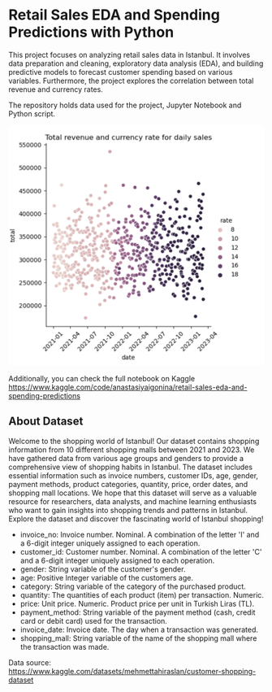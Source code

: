 # Retail Sales EDA and Spending Predictions with Python

This project focuses on analyzing retail sales data in Istanbul. It involves data preparation and cleaning, exploratory data analysis (EDA), and building predictive models to forecast customer spending based on various variables. Furthermore, the project explores the correlation between total revenue and currency rates.

The repository holds data used for the project, Jupyter Notebook and Python script.

<img src="retail_screenshot.png" width="600">

Additionally, you can check the full notebook on Kaggle  https://www.kaggle.com/code/anastasiyaigonina/retail-sales-eda-and-spending-predictions

## About Dataset
Welcome to the shopping world of Istanbul! Our dataset contains shopping information from 10 different shopping malls between 2021 and 2023. We have gathered data from various age groups and genders to provide a comprehensive view of shopping habits in Istanbul. The dataset includes essential information such as invoice numbers, customer IDs, age, gender, payment methods, product categories, quantity, price, order dates, and shopping mall locations. We hope that this dataset will serve as a valuable resource for researchers, data analysts, and machine learning enthusiasts who want to gain insights into shopping trends and patterns in Istanbul. Explore the dataset and discover the fascinating world of Istanbul shopping!
* invoice_no: Invoice number. Nominal. A combination of the letter 'I' and a 6-digit integer uniquely assigned to each operation.
* customer_id: Customer number. Nominal. A combination of the letter 'C' and a 6-digit integer uniquely assigned to each operation.
* gender: String variable of the customer's gender.
* age: Positive Integer variable of the customers age.
* category: String variable of the category of the purchased product.
* quantity: The quantities of each product (item) per transaction. Numeric.
* price: Unit price. Numeric. Product price per unit in Turkish Liras (TL).
* payment_method: String variable of the payment method (cash, credit card or debit card) used for the transaction.
* invoice_date: Invoice date. The day when a transaction was generated.
* shopping_mall: String variable of the name of the shopping mall where the transaction was made.

Data source: https://www.kaggle.com/datasets/mehmettahiraslan/customer-shopping-dataset
